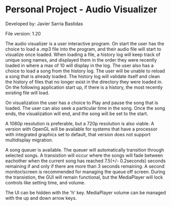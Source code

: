 # Personal Project - Audio Visualizer
Developed by: Javier Sarria Bastidas

File version: 1.20

The audio visualizer is a user interactive program. On start the user has the choice to load a .mp3 file into the program, and their audio file will start to visualize once loaded.
When loading a file, a history log will keep track of unique song names, and displayed them in the order they were recently loaded in where a max of 10 will display in the log. 
The user also has a choice to load a song from the history log. 
The user will be unable to reload a song that is already loaded.
The history log will validate itself and clean the history of files that no longer exist in the directory they were loaded in. 
On the following application start up, if there is a history, the most recently existing file will load.

On visualization the user has a choice to Play and pause the song that is loaded. The user can also seek a particular time in the song. 
Once the song ends, the visualization will end, and the song will be set to the start.

A 1080p resolution is preferable, but a 720p resolution is also viable. 
A version with OpenGL will be available for systems that have a processor with integrated graphics set to default, that version does not support multidisplay migration.

A song queuer is available. The queuer will automatically transition through selected songs. 
A transistion will occur where the songs will fade between eachother when the current song has reached 7.5(+/- 0.2seconds) seconds remaining if and only if there are more than 3 seconds remaining. 
A second monitor/screen is recommended for managing the queue off screen. 
During the transistion, the GUI will remain functional, but the MediaPlayer will lock controls like setting time, and volume.

The UI can be hidden with the 'h' key. MediaPlayer volume can be managed with the up and down arrow keys.